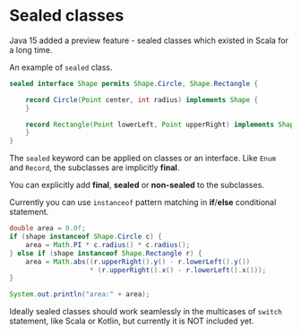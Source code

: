 # Sealed classes

Java 15 added a preview feature - sealed classes which existed in Scala for a long time.

An example of `sealed` class.

```java
sealed interface Shape permits Shape.Circle, Shape.Rectangle {

    record Circle(Point center, int radius) implements Shape {
    }

    record Rectangle(Point lowerLeft, Point upperRight) implements Shape {
    }
}
```

The `sealed`  keyword can be applied on classes or an interface. Like `Enum` and `Record`, the subclasses are implicitly **final**.

You can explicitly add **final**, **sealed** or **non-sealed** to the subclasses.

Currently you can use `instanceof` pattern matching in **if**/**else** conditional statement.

```java
double area = 0.0f;
if (shape instanceof Shape.Circle c) {
    area = Math.PI * c.radius() * c.radius();
} else if (shape instanceof Shape.Rectangle r) {
    area = Math.abs((r.upperRight().y() - r.lowerLeft().y())
                    * (r.upperRight().x() - r.lowerLeft().x()));
}

System.out.println("area:" + area);
```

Ideally sealed classes should work seamlessly in the multicases of  `switch` statement, like Scala or Kotlin, but currently it is NOT included yet.
